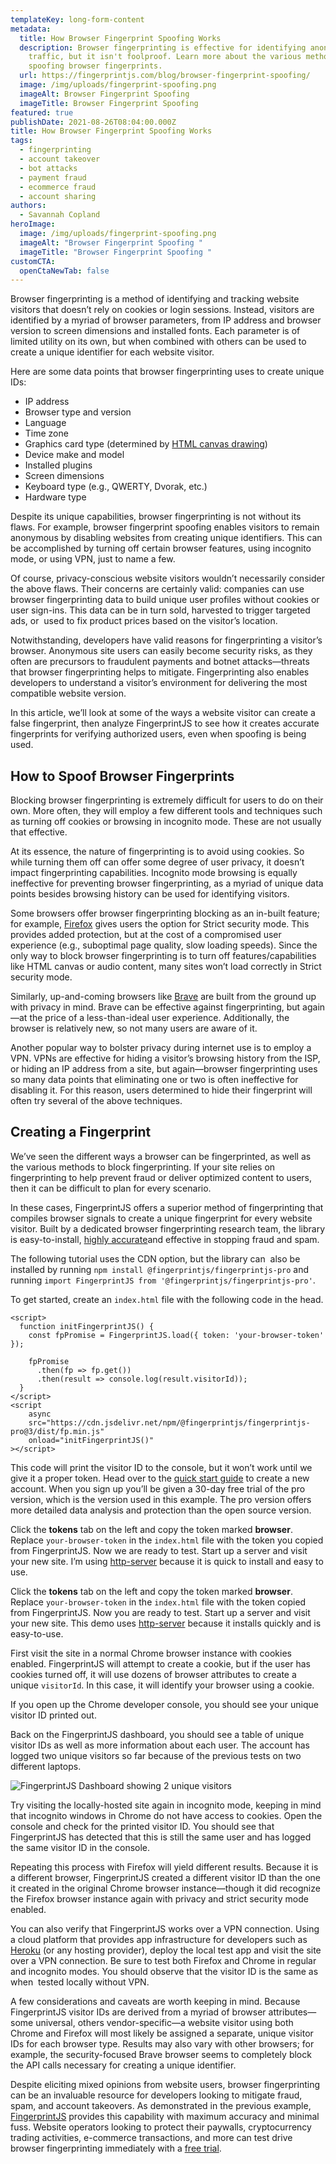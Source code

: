 ```yaml
---
templateKey: long-form-content
metadata:
  title: How Browser Fingerprint Spoofing Works
  description: Browser fingerprinting is effective for identifying anonymous
    traffic, but it isn't foolproof. Learn more about the various methods for
    spoofing browser fingerprints.
  url: https://fingerprintjs.com/blog/browser-fingerprint-spoofing/
  image: /img/uploads/fingerprint-spoofing.png
  imageAlt: Browser Fingerprint Spoofing
  imageTitle: Browser Fingerprint Spoofing
featured: true
publishDate: 2021-08-26T08:04:00.000Z
title: How Browser Fingerprint Spoofing Works
tags:
  - fingerprinting
  - account takeover
  - bot attacks
  - payment fraud
  - ecommerce fraud
  - account sharing
authors:
  - Savannah Copland
heroImage:
  image: /img/uploads/fingerprint-spoofing.png
  imageAlt: "Browser Fingerprint Spoofing "
  imageTitle: "Browser Fingerprint Spoofing "
customCTA:
  openCtaNewTab: false
---
```

Browser fingerprinting is a method of identifying and tracking website visitors that doesn’t rely on cookies or login sessions. Instead, visitors are identified by a myriad of browser parameters, from IP address and browser version to screen dimensions and installed fonts. Each parameter is of limited utility on its own, but when combined with others can be used to create a unique identifier for each website visitor.

Here are some data points that browser fingerprinting uses to create unique IDs: 

* IP address
* Browser type and version
* Language
* Time zone
* Graphics card type (determined by [HTML canvas drawing](https://www.w3schools.com/html/html5_canvas.asp)) 
* Device make and model 
* Installed plugins
* Screen dimensions
* Keyboard type (e.g., QWERTY, Dvorak, etc.)
* Hardware type

Despite its unique capabilities, browser fingerprinting is not without its flaws. For example, browser fingerprint spoofing enables visitors to remain anonymous by disabling websites from creating unique identifiers. This can be accomplished by turning off certain browser features, using incognito mode, or using VPN, just to name a few.

Of course, privacy-conscious website visitors wouldn’t necessarily consider the above flaws. Their concerns are certainly valid: companies can use browser fingerprinting data to build unique user profiles without cookies or user sign-ins. This data can be in turn sold, harvested to trigger targeted ads, or  used to fix product prices based on the visitor’s location.

Notwithstanding, developers have valid reasons for fingerprinting a visitor’s browser. Anonymous site users can easily become security risks, as they often are precursors to fraudulent payments and botnet attacks—threats that browser fingerprinting helps to mitigate. Fingerprinting also enables developers to understand a visitor’s environment for delivering the most compatible website version.

In this article, we’ll look at some of the ways a website visitor can create a false fingerprint, then analyze FingerprintJS to see how it creates accurate fingerprints for verifying authorized users, even when spoofing is being used.

## How to Spoof Browser Fingerprints

Blocking browser fingerprinting is extremely difficult for users to do on their own. More often, they will employ a few different tools and techniques such as turning off cookies or browsing in incognito mode. These are not usually that effective. 

At its essence, the nature of fingerprinting is to avoid using cookies. So while turning them off can offer some degree of user privacy, it doesn’t impact fingerprinting capabilities. Incognito mode browsing is equally ineffective for preventing browser fingerprinting, as a myriad of unique data points besides browsing history can be used for identifying visitors.

Some browsers offer browser fingerprinting blocking as an in-built feature; for example, [Firefox](https://support.mozilla.org/en-US/kb/firefox-protection-against-fingerprinting) gives users the option for Strict security mode. This provides added protection, but at the cost of a compromised user experience (e.g., suboptimal page quality, slow loading speeds). Since the only way to block browser fingerprinting is to turn off features/capabilities like HTML canvas or audio content, many sites won’t load correctly in Strict security mode.

Similarly, up-and-coming browsers like [Brave](https://brave.com/) are built from the ground up with privacy in mind. Brave can be effective against fingerprinting, but again—at the price of a less-than-ideal user experience. Additionally, the browser is relatively new, so not many users are aware of it.

Another popular way to bolster privacy during internet use is to employ a VPN. VPNs are effective for hiding a visitor’s browsing history from the ISP, or hiding an IP address from a site, but again—browser fingerprinting uses so many data points that eliminating one or two is often ineffective for disabling it. For this reason, users determined to hide their fingerprint will often try several of the above techniques. 

## Creating a Fingerprint

We’ve seen the different ways a browser can be fingerprinted, as well as the various methods to block fingerprinting. If your site relies on fingerprinting to help prevent fraud or deliver optimized content to users, then it can be difficult to plan for every scenario. 

In these cases, FingerprintJS offers a superior method of fingerprinting that compiles browser signals to create a unique fingerprint for every website visitor. Built by a dedicated browser fingerprinting research team, the library is easy-to-install, [highly accurate](https://dev.fingerprintjs.com/docs/understanding-our-995-accuracy)and effective in stopping fraud and spam.

The following tutorial uses the CDN option, but the library can  also be installed by running `npm install @fingerprintjs/fingerprintjs-pro` and running `import FingerprintJS from '@fingerprintjs/fingerprintjs-pro'`. 

To get started, create an `index.html` file with the following code in the head.

```
<script>
  function initFingerprintJS() {
    const fpPromise = FingerprintJS.load({ token: 'your-browser-token' });

    fpPromise
      .then(fp => fp.get())
      .then(result => console.log(result.visitorId));
  }
</script>
<script
    async
    src="https://cdn.jsdelivr.net/npm/@fingerprintjs/fingerprintjs-pro@3/dist/fp.min.js"
    onload="initFingerprintJS()"
></script>
```

This code will print the visitor ID to the console, but it won’t work until we give it a proper token. Head over to the [quick start guide](https://dev.fingerprintjs.com) to create a new account. When you sign up you’ll be given a 30-day free trial of the pro version, which is the version used in this example. The pro version offers more detailed data analysis and protection than the open source version. 

Click the **tokens** tab on the left and copy the token marked **browser**. Replace `your-browser-token` in the `index.html` file with the token you copied from FingerprintJS. Now we are ready to test. Start up a server and visit your new site. I’m using [http-server](https://www.npmjs.com/package/http-server) because it is quick to install and easy to use. 

Click the **tokens** tab on the left and copy the token marked **browser**. Replace `your-browser-token` in the `index.html` file with the token copied from FingerprintJS. Now you are ready to test. Start up a server and visit your new site. This demo uses [http-server](https://www.npmjs.com/package/http-server) because it installs quickly and is easy-to-use. 

First visit the site in a normal Chrome browser instance with cookies enabled. FingerprintJS will attempt to create a cookie, but if the user has cookies turned off, it will use dozens of browser attributes to create a unique `visitorId`. In this case, it will identify your browser using a cookie.

If you open up the Chrome developer console, you should see your unique visitor ID printed out. 

Back on the FingerprintJS dashboard, you should see a table of unique visitor IDs as well as more information about each user. The account has logged two unique visitors so far because of the previous tests on two different laptops.

![FingerprintJS Dashboard showing 2 unique visitors](/img/uploads/screenshot_fpjs_usage.png)

Try visiting the locally-hosted site again in incognito mode, keeping in mind that incognito windows in Chrome do not have access to cookies. Open the console and check for the printed visitor ID. You should see that FingerprintJS has detected that this is still the same user and has logged the same visitor ID in the console.

Repeating this process with Firefox will yield different results. Because it is a different browser, FingerprintJS created a different visitor ID than the one it created in the original Chrome browser instance—though it did recognize the Firefox browser instance again with privacy and strict security mode enabled.

You can also verify that FingerprintJS works over a VPN connection. Using a cloud platform that provides app infrastructure for developers such as [Heroku](https://www.heroku.com/) (or any hosting provider), deploy the local test app and visit the site over a VPN connection. Be sure to test both Firefox and Chrome in regular and incognito modes. You should observe that the visitor ID is the same as when  tested locally without VPN.

A few considerations and caveats are worth keeping in mind. Because FingerprintJS visitor IDs are derived from a myriad of browser attributes—some universal, others vendor-specific—a website visitor using both Chrome and Firefox will most likely be assigned a separate, unique visitor IDs for each browser type. Results may also vary with other browsers; for example, the security-focused Brave browser seems to completely block the API calls necessary for creating a unique identifier.

Despite eliciting mixed opinions from website users, browser fingerprinting can be an invaluable resource for developers looking to mitigate fraud, spam, and account takeovers. As demonstrated in the previous example, [FingerprintJS](https://fingerprintjs.com) provides this capability with maximum accuracy and minimal fuss. Website operators looking to protect their paywalls, cryptocurrency trading activities, e-commerce transactions, and more can test drive browser fingerprinting immediately with a [free trial](https://dashboard.fingerprintjs.com/signup).